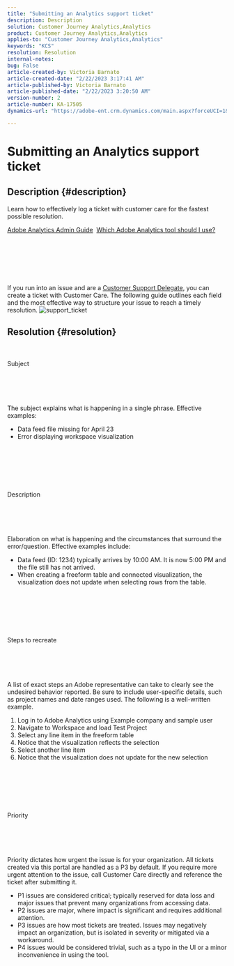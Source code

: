```yaml
---
title: "Submitting an Analytics support ticket"
description: Description
solution: Customer Journey Analytics,Analytics
product: Customer Journey Analytics,Analytics
applies-to: "Customer Journey Analytics,Analytics"
keywords: "KCS"
resolution: Resolution
internal-notes: 
bug: False
article-created-by: Victoria Barnato
article-created-date: "2/22/2023 3:17:41 AM"
article-published-by: Victoria Barnato
article-published-date: "2/22/2023 3:20:50 AM"
version-number: 2
article-number: KA-17505
dynamics-url: "https://adobe-ent.crm.dynamics.com/main.aspx?forceUCI=1&pagetype=entityrecord&etn=knowledgearticle&id=64925975-5fb2-ed11-83fe-6045bd0067ea"

---
```

# Submitting an Analytics support ticket

## Description {#description}


Learn how to effectively log a ticket with customer care for the fastest possible resolution.



[Adobe Analytics Admin Guide](https://docs.adobe.com/help/en/analytics/admin/home.html)  [Which Adobe Analytics tool should I use?](https://docs.adobe.com/help/en/analytics/admin/admin-overview/which-analytics-tool.html)


<br><br><br><br> <br><br>
If you run into an issue and are a [Customer Support Delegate](https://helpx.adobe.com/experience-cloud/supported-users.html), you can create a ticket with Customer Care. The following guide outlines each field and the most effective way to structure your issue to reach a timely resolution.
![support_ticket](https://helpx.adobe.com/content/dam/help/en/analytics/kb/submitting-an-analytics-support-ticket/jcr:content/main-pars/image/support_ticket.png "support_ticket")

## Resolution {#resolution}

<br><br>Subject<br><br><br><br> <br><br>
The subject explains what is happening in a single phrase. Effective examples:

- Data feed file missing for April 23
- Error displaying workspace visualization

<br><br><br><br> <br><br>Description<br><br><br><br> <br><br>
Elaboration on what is happening and the circumstances that surround the error/question. Effective examples include:

- Data feed (ID: 1234) typically arrives by 10:00 AM. It is now 5:00 PM and the file still has not arrived.
- When creating a freeform table and connected visualization, the visualization does not update when selecting rows from the table.

<br><br><br><br> <br><br>Steps to recreate<br><br><br><br> <br><br>
A list of exact steps an Adobe representative can take to clearly see the undesired behavior reported. Be sure to include user-specific details, such as project names and date ranges used. The following is a well-written example.

1. Log in to Adobe Analytics using Example company and sample user
2. Navigate to Workspace and load Test Project
3. Select any line item in the freeform table
4. Notice that the visualization reflects the selection
5. Select another line item
6. Notice that the visualization does not update for the new selection

<br><br><br><br> <br><br>Priority<br><br><br><br> <br><br>
Priority dictates how urgent the issue is for your organization. All tickets created via this portal are handled as a P3 by default. If you require more urgent attention to the issue, call Customer Care directly and reference the ticket after submitting it.

- P1 issues are considered critical; typically reserved for data loss and major issues that prevent many organizations from accessing data.
- P2 issues are major, where impact is significant and requires additional attention.
- P3 issues are how most tickets are treated. Issues may negatively impact an organization, but is isolated in severity or mitigated via a workaround.
- P4 issues would be considered trivial, such as a typo in the UI or a minor inconvenience in using the tool.

<br><br><br><br> 